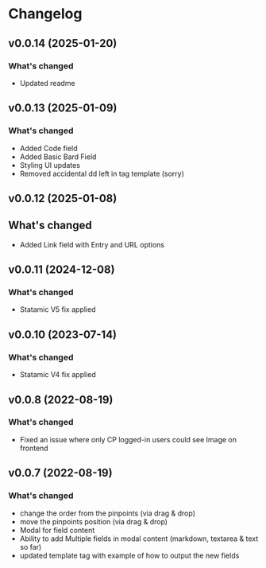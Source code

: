 # Changelog

## v0.0.14 (2025-01-20)
### What's changed
- Updated readme

## v0.0.13 (2025-01-09)
### What's changed
- Added Code field
- Added Basic Bard Field
- Styling UI updates
- Removed accidental dd left in tag template (sorry)

## v0.0.12 (2025-01-08)
## What's changed
- Added Link field with Entry and URL options

## v0.0.11 (2024-12-08)
### What's changed
- Statamic V5 fix applied

## v0.0.10 (2023-07-14)
### What's changed
- Statamic V4 fix applied

## v0.0.8 (2022-08-19)
### What's changed
- Fixed an issue where only CP logged-in users could see Image on frontend

## v0.0.7 (2022-08-19)
### What's changed
- change the order from the pinpoints (via drag & drop)
- move the pinpoints position (via drag & drop)
- Modal for field content
- Ability to add Multiple fields in modal content (markdown, textarea & text so far)
- updated template tag with example of how to output the new fields
